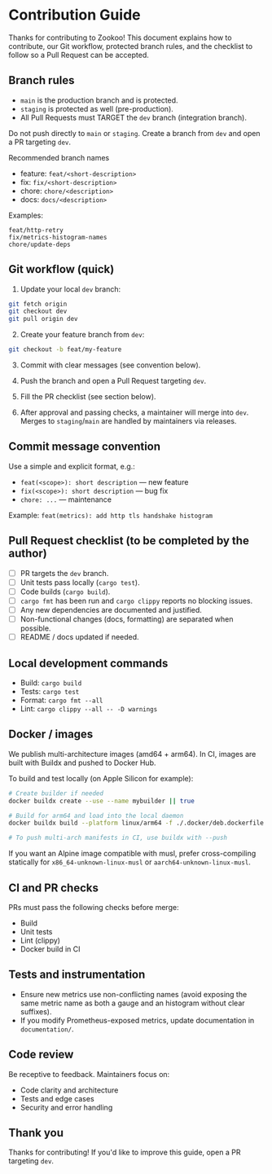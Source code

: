 # Contribution Guide

Thanks for contributing to Zookoo! This document explains how to contribute, our Git workflow, protected branch rules, and the checklist to follow so a Pull Request can be accepted.

## Branch rules

- `main` is the production branch and is protected.
- `staging` is protected as well (pre-production).
- All Pull Requests must TARGET the `dev` branch (integration branch).

Do not push directly to `main` or `staging`. Create a branch from `dev` and open a PR targeting `dev`.

Recommended branch names

- feature: `feat/<short-description>`
- fix: `fix/<short-description>`
- chore: `chore/<description>`
- docs: `docs/<description>`

Examples:

```
feat/http-retry
fix/metrics-histogram-names
chore/update-deps
```

## Git workflow (quick)

1. Update your local `dev` branch:

```bash
git fetch origin
git checkout dev
git pull origin dev
```

2. Create your feature branch from `dev`:

```bash
git checkout -b feat/my-feature
```

3. Commit with clear messages (see convention below).

4. Push the branch and open a Pull Request targeting `dev`.

5. Fill the PR checklist (see section below).

6. After approval and passing checks, a maintainer will merge into `dev`. Merges to `staging`/`main` are handled by maintainers via releases.

## Commit message convention

Use a simple and explicit format, e.g.:

- `feat(<scope>): short description` — new feature
- `fix(<scope>): short description` — bug fix
- `chore: ...` — maintenance

Example: `feat(metrics): add http tls handshake histogram`

## Pull Request checklist (to be completed by the author)

- [ ] PR targets the `dev` branch.
- [ ] Unit tests pass locally (`cargo test`).
- [ ] Code builds (`cargo build`).
- [ ] `cargo fmt` has been run and `cargo clippy` reports no blocking issues.
- [ ] Any new dependencies are documented and justified.
- [ ] Non-functional changes (docs, formatting) are separated when possible.
- [ ] README / docs updated if needed.

## Local development commands

- Build: `cargo build`
- Tests: `cargo test`
- Format: `cargo fmt --all`
- Lint: `cargo clippy --all -- -D warnings`

## Docker / images

We publish multi-architecture images (amd64 + arm64). In CI, images are built with Buildx and pushed to Docker Hub.

To build and test locally (on Apple Silicon for example):

```bash
# Create builder if needed
docker buildx create --use --name mybuilder || true

# Build for arm64 and load into the local daemon
docker buildx build --platform linux/arm64 -f ./.docker/deb.dockerfile -t yourname/zookoo:local-arm64 --load .

# To push multi-arch manifests in CI, use buildx with --push
```

If you want an Alpine image compatible with musl, prefer cross-compiling statically for `x86_64-unknown-linux-musl` or `aarch64-unknown-linux-musl`.

## CI and PR checks

PRs must pass the following checks before merge:

- Build
- Unit tests
- Lint (clippy)
- Docker build in CI

## Tests and instrumentation

- Ensure new metrics use non-conflicting names (avoid exposing the same metric name as both a gauge and an histogram without clear suffixes).
- If you modify Prometheus-exposed metrics, update documentation in `documentation/`.

## Code review

Be receptive to feedback. Maintainers focus on:

- Code clarity and architecture
- Tests and edge cases
- Security and error handling

## Thank you

Thanks for contributing! If you'd like to improve this guide, open a PR targeting `dev`.
